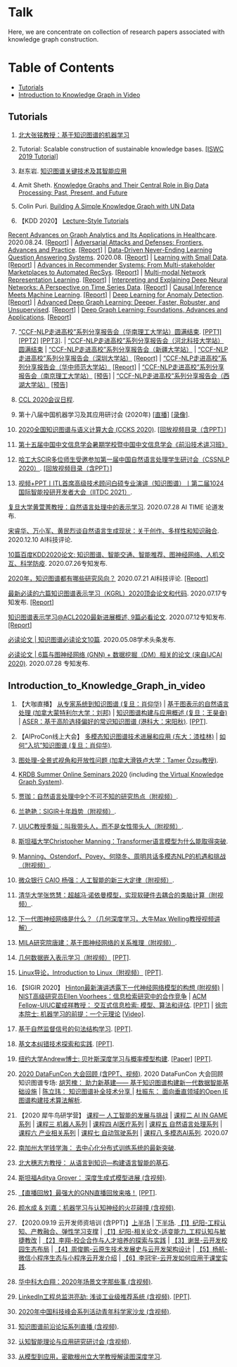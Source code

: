 # Talk



Here, we are concentrate on collection of research papers associated with knowledge graph construction.   


Table of Contents
=================

<!--   * [Research Report of Knowledge Graph](#Research_Report_of_Knowledge_Graph) -->
  * [Tutorials](#Tutorials)
  * [Introduction to Knowledge Graph in Video](#Introduction_to_Knowledge_Graph_in_video)
<!--   * [Tools](#Tools) -->
<!--   * [学术江湖](#学术江湖) -->


## Tutorials
1. [北大张铭教授：基于知识图谱的机器学习](https://mp.weixin.qq.com/s/A98Pr2KdR3o37Hd-bLFYvQ)


2. Tutorial: Scalable construction of sustainable knowledge bases. [[ISWC 2019 Tutorial]](https://ottr.xyz/event/2019-10-267-iswc/)


3. 赵东岩. [知识图谱关键技术及其智能应用](tutorials/北京大学-赵东岩-知识图谱的关键技术及其智能应用.pdf)


4. Amit Sheth. [Knowledge Graphs and Their Central Role in Big Data Processing: Past, Present, and Future](tutorials/Knowledge_Graphs_and_Their_Central_Role_in_Big_Data_Processing.pdf)


5. Colin Puri. [Building A Simple Knowledge Graph with UN Data](https://assets.pubpub.org/ike3bea9/71590171394041.pdf)


6. 【KDD 2020】 [Lecture-Style Tutorials](https://www.kdd.org/kdd2020/tutorials/lecture-tutorials) 

[Recent Advances on Graph Analytics and Its Applications in Healthcare](http://www.calvinzang.com/kdd2020_tutorial_medical_graph_analytics.html). 2020.08.24. [[Report]](https://mp.weixin.qq.com/s/q9T1GAb7-FezTBBIt5Hmqw) | [Adversarial Attacks and Defenses: Frontiers, Advances and Practice](https://sites.google.com/view/kdd-2020-attack-and-defense). [[Report]](https://mp.weixin.qq.com/s/-1hDSYzYLx4-n6Y-LFuAvw) | [Data-Driven Never-Ending Learning Question Answering Systems](http://megagon.ai/nelqa). 2020.08. [[Report]](https://mp.weixin.qq.com/s/TvFGbn39UAfhwTiwGGLmLw) | [Learning with Small Data](https://sites.psu.edu/kdd20tutorial/). [[Report]](https://mp.weixin.qq.com/s/p35yUJLIrQNG1bE0skBAJQ) | [Advances in Recommender Systems: From Multi-stakeholder Marketplaces to Automated RecSys](https://sites.google.com/view/kdd20-marketplace-autorecsys/). [[Report]](hhttps://mp.weixin.qq.com/s/4l2T8zAZeFC3pUJMb9ZCIg) | [Multi-modal Network Representation Learning](https://chuxuzhang.github.io/KDD20_Tutorial.html). [[Report]](https://mp.weixin.qq.com/s/iWjoZ3vxJ6vXqVjQl-bDzQ) | [Interpreting and Explaining Deep Neural Networks: A Perspective on Time Series Data](http://xai.kaist.ac.kr/Tutorial/2020/). [[Report]](https://mp.weixin.qq.com/s/rzwhLuM0OA1KlPw2tr8x4Q) | [Causal Inference Meets Machine Learning](http://kdd2020tutorial.thumedialab.com/). [[Report]](https://mp.weixin.qq.com/s/DHQMBkBo_XqSsyddDxqJ5w) | [Deep Learning for Anomaly Detection](https://sites.google.com/view/kdd2020deepeye/home). [[Report]](https://mp.weixin.qq.com/s/XXNw9ttT0BetZgqnrr68hw) | [Advanced Deep Graph Learning: Deeper, Faster, Robuster, and Unsupervised](https://ai.tencent.com/ailab/ml/KDD-Deep-Graph-Learning.html). [[Report]](https://mp.weixin.qq.com/s/hvVxgND75-sKUdWhr-OWOw) | [Deep Graph Learning: Foundations, Advances and Applications](https://ai.tencent.com/ailab/ml/KDD-Deep-Graph-Learning.html). [[Report]](https://mp.weixin.qq.com/s/-Aj9DsuDokSXIC6Nzv71gA) 


7. [“CCF-NLP走进高校”系列分享报告会（华南理工大学站）圆满结束](https://mp.weixin.qq.com/s/1Q7QoWVE30JbvJ958eQtDQ). [[PPT1]](./CCF-NLP_SCUT/基于翻译的无监督跨语言迁移学习-张梅山.pdf) [[PPT2]](./CCF-NLP_SCUT/基于知识的文本语义理解与文本生成-赵东岩.pdf) [[PPT3]](./CCF-NLP_SCUT/预训练语言模型研究进展-刘群.pdf). | [“CCF-NLP走进高校”系列分享报告会（河北科技大学站）圆满结束](https://mp.weixin.qq.com/s/n00HXPg_mOmhgLzzeAYICg) | [“CCF-NLP走进高校”系列分享报告会（新疆大学站）](https://www.yanxishe.com/events/ccf-nlp-xju) | [“CCF-NLP走进高校”系列分享报告会（深圳大学站）](https://www.yanxishe.com/events/ccf-nlp-szu) [[Report]](https://mp.weixin.qq.com/s/yTPBQAg0RVwJ7dLa9EDYUg) |  [“CCF-NLP走进高校”系列分享报告会（华中师范大学站）](https://www.yanxishe.com/events/ccf-nlp-ccnu) [[Report]](https://mp.weixin.qq.com/s/nV54Ir99kHBP8LHgk17Jdg) |  [“CCF-NLP走进高校”系列分享报告会（南京理工大学站）](https://) [[预告]](https://mp.weixin.qq.com/s/AIxU0zaY02k7pUd59835ig) | [“CCF-NLP走进高校”系列分享报告会（西湖大学站）](https://) [[预告]](https://mp.weixin.qq.com/s/vY27MmtNuCjcsuljfq16DQ)


8. [CCL 2020会议日程](http://cips-cl.org/static/CCL2020/program.html). 


9. 第十八届中国机器学习及其应用研讨会 (2020年) [[直播]](https://live.bilibili.com/22604819) [[录像]](https://www.bilibili.com/s/video/BV1aK4y1E7b1). 


10. [2020全国知识图谱与语义计算大会 (CCKS 2020)](http://sigkg.cn/ccks2020/?page_id=440). [[回放视频目录（含PPT）]](https://hub.baai.ac.cn/view/4155)


11. [第十五届中国中文信息学会暑期学校暨中国中文信息学会《前沿技术讲习班》](http://conference.cipsc.org.cn/ssatt2020/#tangjian)


12. [哈工大SCIR多位师生受邀参加第一届中国自然语言处理学生研讨会（CSSNLP 2020）](https://mp.weixin.qq.com/s/J18aIqYxME1GpvULny2uFg). [[回放视频目录（含PPT）]](http://conference.cipsc.org.cn/cssnlp/#/)


13. [视频+PPT丨ITL首席高级技术顾问白硕专业演讲（知识图谱）丨第二届1024国际智能投研开发者大会（IITDC 2021）](https://mp.weixin.qq.com/s/AkwUeCAby6xpsI0wZuhPbA). 



<!-- ## Research_Report_of_Knowledge_Graph
1. [知识图谱助力疫情防控和复工复产案例集](http://www.cesi.cn/images/editor/20200302/20200302142150265.pdf). 2020年第1期. [[Report]](http://www.cesi.cn/images/editor/20200302/20200302142150265.pdf)


2. [2020年中国知识图谱行业研究报告](./report/2020年中国知识图谱行业研究报告.pdf). 2020年. [[Report]](./report/2020年中国知识图谱行业研究报告.pdf)


3. [Research Report of Knowledge Graph](https://static.aminer.cn/misc/pdf/knowledgegraph.pdf). 2019年第2期. [[Report]](https://static.aminer.cn/misc/pdf/knowledgegraph.pdf)


4. [知识图谱标准化白皮书](report/知识图谱标准化白皮书_2019.pdf). 2019版. [[Report]](report/知识图谱标准化白皮书_2019.pdf)


5. [知识图谱发展报告](report/KGDevReport2018.pdf). 2018.08. [[Report]](report/KGDevReport2018.pdf) -->


[复旦大学黄萱菁教授：自然语言处理中的表示学习](https://mp.weixin.qq.com/s/4rXYrAMiXXzURhXKQ09-3g). 2020.07.28 AI TIME 论道发布.


[宋睿华、万小军、黄民烈谈自然语言生成现状：关于创作、多样性和知识融合](https://mp.weixin.qq.com/s/4rXYrAMiXXzURhXKQ09-3g). 2020.12.10 AI科技评论.



[10篇百度KDD2020论文: 知识图谱、智能交通、智能推荐、图神经网络、人机交互、科学防疫](https://mp.weixin.qq.com/s/7ueI-bGLkG7lY3EIu7hcqw). 2020.07.26专知发布.


[2020年，知识图谱都有哪些研究风向？](https://mp.weixin.qq.com/s?__biz=MzA5ODEzMjIyMA==&mid=2247514469&idx=2&sn=74159f99caef7a1ec010e8851194cd52&chksm=9094b0f6a7e339e009045e5f2221e644e8a84ec55f86271ea32a8ecf53fecfb951894684b87f&mpshare=1&scene=1&srcid=0721RooC2I3vuWtZqH6l5GAO&sharer_sharetime=1595315015911&sharer_shareid=6a8a89e40ac625725a7e138018e905a5&key=fdd054e9602c88a6e0941b52b267ffa896a5b22b0e9d60a20570b403d0c9d3ca14c51e5362aae3ecdbd7c757507b40aaea6de04fdc9db3502a7cb97d46785122165362851b9c9fbb2bee0e83234c425e&ascene=1&uin=NjI1MjE3OTQy&devicetype=Windows+10+x64&version=62090529&lang=zh_CN&exportkey=AYd5G6GzFmjt3WThzBOHvcw%3D&pass_ticket=u22P4Ln7XC2%2BsP9KHYz6j5EqMiGjJz9%2FLgFaLO91IUgeudkS51Ftz8tgNaRL0uK2)  2020.07.21 AI科技评论. [[Report]](https://mp.weixin.qq.com/s?__biz=MzA5ODEzMjIyMA==&mid=2247514469&idx=2&sn=74159f99caef7a1ec010e8851194cd52&chksm=9094b0f6a7e339e009045e5f2221e644e8a84ec55f86271ea32a8ecf53fecfb951894684b87f&mpshare=1&scene=1&srcid=0721RooC2I3vuWtZqH6l5GAO&sharer_sharetime=1595315015911&sharer_shareid=6a8a89e40ac625725a7e138018e905a5&key=fdd054e9602c88a6e0941b52b267ffa896a5b22b0e9d60a20570b403d0c9d3ca14c51e5362aae3ecdbd7c757507b40aaea6de04fdc9db3502a7cb97d46785122165362851b9c9fbb2bee0e83234c425e&ascene=1&uin=NjI1MjE3OTQy&devicetype=Windows+10+x64&version=62090529&lang=zh_CN&exportkey=AYd5G6GzFmjt3WThzBOHvcw%3D&pass_ticket=u22P4Ln7XC2%2BsP9KHYz6j5EqMiGjJz9%2FLgFaLO91IUgeudkS51Ftz8tgNaRL0uK2)


[最新必读的六篇知识图谱表示学习（KGRL）2020顶会论文和代码](https://mp.weixin.qq.com/s/HYRG0nAQZujD8xVd4l5oWg). 2020.07.17专知发布. [[Report]](https://mp.weixin.qq.com/s/HYRG0nAQZujD8xVd4l5oWg)


[知识图谱表示学习@ACL2020最新进展概述, 9篇必看论文](https://www.zhuanzhi.ai/vip/2b6f45498f1e7816ec03e2231147c63a). 2020.07.12专知发布. [[Report]](https://www.zhuanzhi.ai/vip/2b6f45498f1e7816ec03e2231147c63a)


[必读论文 | 知识图谱必读论文10篇](https://mp.weixin.qq.com/s/C48sunMM0nmh4JNBcdfsmQ). 2020.05.08学术头条发布. 


[必读论文 | 6篇与图神经网络 (GNN) + 数据挖掘（DM）相关的论文 (来自IJCAI 2020)](https://mp.weixin.qq.com/s/bMEijvGOMsxk9mq8waFo6A). 2020.07.28 专知发布. 



## Introduction_to_Knowledge_Graph_in_video
1. 【大咖直播】 [从专家系统到知识图谱 (复旦：肖仰华)](https://appqtulvsie4217.pc.xiaoe-tech.com/detail/l_5ef01ed2d783b_w1RwXHpq/4?fromH5=true) | [基于图表示的自然语言处理 (加拿大蒙特利尔大学：刘邦)](https://appqtulvsie4217.pc.xiaoe-tech.com/detail/l_5ef1b9b71397b_MtIvEcQG/4) | [知识图谱构建与应用概述 (复旦：王昊奋)](https://appqtulvsie4217.pc.xiaoe-tech.com/detail/l_5dc116dde4ed6_kBv6z1GD/4) | [ASER：基于高阶选择偏好的常识知识图谱 (港科大：宋阳秋)](https://appqtulvsie4217.pc.xiaoe-tech.com/detail/l_5ef850e6720be_mtssEqor/4). [[PPT]](./report/知识图谱前沿论坛系列-宋阳秋老师-0701.pdf). 


2. 【AIProCon线上大会】 [多模态知识图谱技术进展和应用 (东大：漆桂林)](https://appqtulvsie4217.pc.xiaoe-tech.com/detail/l_5efd8a0ed777a_GqfnLABY/4?fromH5=true) | [如何“入坑”知识图谱 (复旦：肖仰华)](https://appqtulvsie4217.pc.xiaoe-tech.com/detail/l_5efd899b7b3c6_djHhAq4T/4). 


3. [图处理-全景式视角和开放性问题 (加拿大滑铁卢大学：Tamer Özsu教授)](https://www.bilibili.com/video/BV1QK4y147yz). 


4. [KRDB Summer Online Seminars 2020](http://www.inf.unibz.it/krdb/sos-2020/) (including [the Virtual Knowledge Graph System](https://mp.weixin.qq.com/s?__biz=MzU2NzY1ODkzMQ==&mid=2247484239&idx=1&sn=312bebf5d943fbe99cf1a843ecedd816&chksm=fc989393cbef1a8510875c12d8a258f460beaffb2f4755e9376c0bf8b8cd50dcacdb4053a373&mpshare=1&scene=1&srcid=0709wQfF8fxVjoWlGjVq282O&sharer_sharetime=1594366777441&sharer_shareid=6a8a89e40ac625725a7e138018e905a5&key=ad9249a4d4ce1ee49b33e4d208a3864620ee488ef073c6f9d9ca677fadf10a839e17785407511e0d530412d379279f1ae858b1e3fa07e088ffa020f9c634b5effe973091ac99d32a9a80595a6cd59ead&ascene=1&uin=NjI1MjE3OTQy&devicetype=Windows+10+x64&version=62090529&lang=zh_CN&exportkey=Abpq3eMmZDK14fEmGCr7SpM%3D&pass_ticket=9IaydkjtYl4tLECMPyCckLXaO%2BS5G3IeImiwfVE7LsaEMSiz0ZFxymDk9%2BD8RZ2f)). 


5. [贾珈：自然语言处理中9个不可不知的研究热点（附视频）](https://mp.weixin.qq.com/s/vk3QDyvVIma8vjDsyYauNA). 


6. [兰艳艳：SIGIR十年趋势（附视频）](https://mp.weixin.qq.com/s/bBs9q2MWgW2x341hcY1UeA).


7. [UIUC教授季姮：叫我带头人，而不是女性带头人（附视频）](https://mp.weixin.qq.com/s?__biz=MzU5ODg0MTAwMw==&mid=2247488954&idx=2&sn=a668c9721646307b0d0288ea91758e70&chksm=febf567ec9c8df68598111114bc4fefc7d00536433f9ff0034074847967656309372c482a6ef&mpshare=1&scene=1&srcid=072088gd2sbPTexh5frnI6sf&sharer_sharetime=1595219293214&sharer_shareid=6a8a89e40ac625725a7e138018e905a5&key=a1d17b2e5fa7909215e9d980dcb5f401880959b9e1646134e3e439d74a9866e2b867254a20edf294c8c6853a8d9b96452ba26c95898dc71f97d5b1e66461ba006a82532845f336944780030b852d8ebb&ascene=1&uin=NjI1MjE3OTQy&devicetype=Windows+10+x64&version=62090529&lang=zh_CN&exportkey=AcXL7cih0v7IgRusolM8%2BpM%3D&pass_ticket=u22P4Ln7XC2%2BsP9KHYz6j5EqMiGjJz9%2FLgFaLO91IUgeudkS51Ftz8tgNaRL0uK2).


8. [斯坦福大学Christopher Manning：Transformer语言模型为什么能取得突破](https://mp.weixin.qq.com/s/zOy3ox42YJHyEBW8g7MjdA).


9. [Manning、Ostendorf、Povey、何晓冬、周明共话多模态NLP的机遇和挑战（附视频）](https://mp.weixin.qq.com/s?__biz=MzU5ODg0MTAwMw==&mid=2247488568&idx=1&sn=d9351b098be46f7bb69d18c6f59ac8a1&chksm=febf57fcc9c8deea89561f083767bd19baa649b2fbade7ab44ec8796a486d08788ce651aec35&mpshare=1&scene=1&srcid=0721JhvqaELEPSIHFymIZnmm&sharer_sharetime=1595341020119&sharer_shareid=6a8a89e40ac625725a7e138018e905a5&key=7adf10a6617c6315caf360f1431bbd4bf92a2359c737b880898fd93e7bc029428cebb2197fb89319f4444029988f05f8ac8a7a64ea88137e12ae4e46d7a5f676f4cedc20b1595d774aa60b8d9214d0e1&ascene=1&uin=NjI1MjE3OTQy&devicetype=Windows+10+x64&version=62090529&lang=zh_CN&exportkey=AUbyR9VFQn8MirIMAmhW8mI%3D&pass_ticket=742stD4QfQtBM2dzDr8C1odLrmSrLQq%2BlQcwt%2B8Jwx7%2FYXbWSRp0UT8XjRt1eM0P).


10. [微众银行 CAIO 杨强：人工智能的新三大定律（附视频）](https://mp.weixin.qq.com/s?__biz=MzU5ODg0MTAwMw==&mid=2247489044&idx=1&sn=881149ecd1a35c183fd4e65ddbdcb958&chksm=febf55d0c9c8dcc6f6965ca47391c231b79eedd81f0f167d9069e7d5488aa2d38c1d39eaf561&mpshare=1&scene=1&srcid=07214riMr8Z0GdFYCecEO7i2&sharer_sharetime=1595340803385&sharer_shareid=6a8a89e40ac625725a7e138018e905a5&key=349ef81838e6cf3c96afd23987a3a607a7374359b5ad9149abb93b3346cb6c18e3dde8252bb5bb30743e5b27de466dc4fd2a930bf418beb006d7c2eddf5ab4dea8bb1d1ce06a35ca72743743fddaf077&ascene=1&uin=NjI1MjE3OTQy&devicetype=Windows+10+x64&version=62090529&lang=zh_CN&exportkey=AUFUM4OIk2880mUQVd3lsaQ%3D&pass_ticket=742stD4QfQtBM2dzDr8C1odLrmSrLQq%2BlQcwt%2B8Jwx7%2FYXbWSRp0UT8XjRt1eM0P).


11. [清华大学张悠慧：超越冯·诺依曼模型，实现软硬件去耦合的类脑计算（附视频）](https://mp.weixin.qq.com/s?__biz=MzU5ODg0MTAwMw==&mid=2247488684&idx=1&sn=2b7cb9152a7e5faa8af0f34acf3e285e&chksm=febf5768c9c8de7ea1594e8cc109f0b2ee056a75389ae604b0738b67d139f154ac8c819a8c02&mpshare=1&scene=1&srcid=0721yeiOrY8dVNmZjzWiXRKD&sharer_sharetime=1595341006829&sharer_shareid=6a8a89e40ac625725a7e138018e905a5&key=fdd054e9602c88a6d1d092f3d5e3ff59b2f155b1b897d2577ec65d11be8c46cf17c8d32e5a69310b90d9729b156fe16e4ffada576cd8d616782ecc80b588e07e072e4b2c8f43c57ac0fca5da373c922c&ascene=1&uin=NjI1MjE3OTQy&devicetype=Windows+10+x64&version=62090529&lang=zh_CN&exportkey=AZ%2FGavZVVM0WawcZj5egzdc%3D&pass_ticket=742stD4QfQtBM2dzDr8C1odLrmSrLQq%2BlQcwt%2B8Jwx7%2FYXbWSRp0UT8XjRt1eM0P).


12. [下一代图神经网络是什么？（几何深度学习，大牛Max Welling教授视频讲解）](https://mp.weixin.qq.com/s/PSIFmk9aEafvzm74SGwRrQ).


13. [MILA研究院唐建：基于图神经网络的关系推理（附视频）](https://mp.weixin.qq.com/s/SIawiyranfCcznKWxB0yvA).


14. [几何数据嵌入表示学习（附视频）](https://mp.weixin.qq.com/s/SIawiyranfCcznKWxB0yvA) [[PPT]](./report/Learned_Embeddings_of_Geometric_Data.pdf).


15. [Linux导论，Introduction to Linux（附视频）](https://mp.weixin.qq.com/s/K5aRRqdAYgNoswMy4yEp3Q) [[PPT]](http://www.hpc.lsu.edu/training/weekly-materials/2020-Summer/HPC_Linux_Summer_2020.pdf).


16. 【SIGIR 2020】 [Hinton最新演讲透露下一代神经网络模型的构想 (附视频)](https://mp.weixin.qq.com/s/SNOaBJ-9hVT3ZS4bhyaypg) | [NIST高级研究员Ellen Voorhees：信息检索研究中的合作竞争](https://mp.weixin.qq.com/s?__biz=MzU5ODg0MTAwMw==&mid=2247489494&idx=1&sn=ba820562047027952e441a70bde08427&chksm=febf5412c9c8dd04b25bb112dc535437f1b1ddaa12f0b24be8f6177aea7ab2c256dd0ceb4011&mpshare=1&scene=1&srcid=0729Qwtqk9MFeWk4bqMFGEGm&sharer_sharetime=1596013520829&sharer_shareid=6a8a89e40ac625725a7e138018e905a5&key=a1d17b2e5fa79092f0e591c35f19c40b9cb681d27dce81c4a92edbf950b610835e2f58a61ba70c2e7734c4cce81651d330090f51d724caf46c88ad6e341ccf273bf9fa2e7d8ab2ef75cf65d37c71d03e&ascene=1&uin=NjI1MjE3OTQy&devicetype=Windows+10+x64&version=62090529&lang=zh_CN&exportkey=Ac6PG0sUHWxCmS7RCnALHR4%3D&pass_ticket=5wbNy8CgObPhTS3NUTBm2A4xNCKBagxTcU5eGW51ABBi27N5ATMTpZL4pPmNxbPb) | [ACM Fellow-UIUC翟成祥教授： 交互式信息检索: 模型、算法和评估](https://sigir-preview.baai.ac.cn/vod-0726/tut0008.mp4). [[PPT]](./tutorials/iir-tutorial-zhai-sigir2020.pdf) | [徐宗本院士: 机器学习的前提：一个元理论](https://mp.weixin.qq.com/s/WyDWuXCnCGsgxc_uXFJZGw)  [[Video]](https://sigir-preview.baai.ac.cn/vod-0727/Keynote-II.mp4).


17. [基于自然监督信号的句法结构学习](https://apposcmf8kb5033.h5.xiaoeknow.com/content_page/eyJ0eXBlIjoxMiwicmVzb3VyY2VfdHlwZSI6NCwicmVzb3VyY2VfaWQiOiJsXzVmMDY3ZjE5ZTRiMDYxZGU3Y2I1NTE5ZiIsInByb2R1Y3RfaWQiOiIiLCJhcHBfaWQiOiJhcHBvU0NNZjhrYjUwMzMiLCJleHRyYV9kYXRhIjowfQ). [[PPT]](./report/智东西公开课-NLP前沿讲座第1讲课件-基于自然监督信号的句法结构学习-丰田工业大学芝加哥分校.pdf). 


18. [基文本纠错技术探索和实践](https://mp.weixin.qq.com/s/dk5VG9Clx0J5lxBJiF3pnQ). [[PPT]](./report/平安人寿陈乐清_文本纠错技术的探索与实践.pdf). 


19. [纽约大学Andrew博士: 贝叶斯深度学习与概率模型构建](https://mp.weixin.qq.com/s/UdM3iMBiss-1KD1jaC2DOA). [[Paper]](https://arxiv.org/pdf/2002.08791.pdf) [[PPT]](./tutorials/bayesdlicml2020.pdf). 


20. [2020 DataFunCon 大会回顾 (含PPT、视频)](https://mp.weixin.qq.com/s/u9PkJPju7c1vQpnVTxzJ4A).
2020 DataFunCon 大会回顾 知识图谱专场: [胡芳槐： 助力新基建——
基于知识图谱构建新一代数据智能基础设施](./report/18-2基于知识图谱构建新一代数据智能基础设施.pdf) | [陈立玮： 知识图谱补全技术分享
](./report/18-3知识图谱补全技术分享.pdf) | [杜振东： 面向垂直领域的Open IE图谱构建技术算法解析](./report/18-4面向垂直领域的OpenIE图谱构建技术算法解析.pdf). 


21. 【2020 犀牛鸟研学营】 [课程一 人工智能的发展与挑战](https://www.withzz.com/live/239) | [课程二 AI IN GAME系列](https://www.withzz.com/live/240) | [课程三 机器人系列](https://www.withzz.com/live/243) | [课程四 AI医疗系列](https://www.withzz.com/live/248) | [课程五 自然语言处理系列](https://www.withzz.com/live/253) | [课程六 产业相关系列](https://www.withzz.com/live/259) | [课程七 自动驾驶系列](https://www.withzz.com/live/267) | [课程八 多模态AI系列](https://www.withzz.com/live/269). 2020.07


22. [南加州大学钱学海： 去中心化分布式训练系统的最新突破](https://mp.weixin.qq.com/s/rVtILsVKSopPGt4pW-1oxQ). 


23. [北大穗志方教授： 从语言到知识—构建语言智能的基石](https://mp.weixin.qq.com/s/soLZ9rHxPCoLCbcirc6TVQ). 


24. [斯坦福Aditya Grover： 深度生成式模型进展 (含视频)](https://mp.weixin.qq.com/s/fxiAVPWBiN8tUCPzI8nY-A). 
<!-- ## 学术江湖 -->


25. [【直播回放】最强大的GNN直播回放来咯！](https://mp.weixin.qq.com/s/_5ix2Qp7I6tMmDajentLxQ) [[PPT]](https://drive.google.com/file/d/1rGgbjoOP8Y2Uc9MbZgsAIfnXYEP58rcT/view). 
<!-- ## 学术江湖 -->


26. [颜水成 & 刘嘉：机器学习与认知神经的火花碰撞 (含视频)](https://mp.weixin.qq.com/s/rsnBLW_mqzyuXD0AB1OH_w). 


27. 【2020.09.19 云开发师资培训 (含PPT)】[上半场](https://share.weiyun.com/D5SUXPaC) | [下半场](https://share.weiyun.com/HPRyLsAe). [【1】纪阳-工程认知、产教融合、弹性学习支撑](./20200919云开发师资培训PPT/【1】纪阳-工程认知、产教融合、弹性学习支撑.pdf) |  [【1】纪阳-相关论文-适变能力_工程认知与敏捷教改](./20200919云开发师资培训PPT/【1】纪阳-相关论文-适变能力_工程认知与敏捷教改.pdf) | [【2】李翔-校企合作与人才培养的探索与实践](./20200919云开发师资培训PPT/【2】李翔-校企合作与人才培养的探索与实践.pdf) | [【3】谢昱-云开发校园生态布局](./20200919云开发师资培训PPT/【3】谢昱-云开发校园生态布局.pdf) | [【4】周俊鹏-云原生技术发展史与云开发架构设计](./20200919云开发师资培训PPT/【4】周俊鹏-云原生技术发展史与云开发架构设计.pdf) | [【5】杨航-微信小程序生态与小程序云开发介绍](./20200919云开发师资培训PPT/【5】杨航-微信小程序生态与小程序云开发介绍.pdf) | [【6】李冠宇-云开发如何应用于课堂实践](./20200919云开发师资培训PPT/【6】李冠宇-云开发如何应用于课堂实践.pdf). 


28. [华中科大白翔：2020年场景文字那些事 (含视频)](https://mp.weixin.qq.com/s/8GSIn8HodzBaFn5-2koikg). 


29. [LinkedIn工程总监洪亮劼: 浅谈工业级推荐系统 (含视频)](https://mp.weixin.qq.com/s/CN5tixxMIXxpZJCxv5UZRQ). [[PPT]](https://www.hongliangjie.com/talks/IRS_KDD2020.pdf). 


30. [2020年中国科技峰会系列活动青年科学家沙龙 (含视频)](https://www.bilibili.com/video/BV1di4y177J5?p=1&share_medium=android&share_plat=android&share_source=COPY&share_tag=s_i&timestamp=1602408037&unique_k=2m15vh).


31. [知识图谱前沿论坛系列直播 (含视频)](https://appqtulvsie4217.pc.xiaoe-tech.com/detail/p_5f03e14ee4b036f1c0cf0ffc/6?fromH5=true).


32. [认知智能理论与应用研究研讨会 (含视频)](https://appqtulvsie4217.pc.xiaoe-tech.com/detail/l_5fc854b5e4b04db7c0927b23/4?fromH5=true).


33. [从模型到应用，密歇根州立大学教授解读图深度学习](https://app6ca5octe2206.pc.xiaoe-tech.com/all/4706906).



